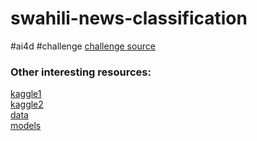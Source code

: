 # swahili-news-classification
#ai4d #challenge
[challenge source](https://zindi.africa/hackathons/ai4d-swahili-news-classification-challenge/leaderboard)

### Other interesting resources:
[kaggle1](https://www.kaggle.com/vbmokin/nlp-reports-news-classification) <br>
[kaggle2](https://www.kaggle.com/desireyavro/nlp-for-ua-bert-classification-for-water-report) </br>
[data](https://www.kaggle.com/vbmokin/nlp-reports-news-classification?select=water_problem_nlp_en_for_Kaggle_100.csv) </br>
[models](https://huggingface.co/transformers/pretrained_models.html)
